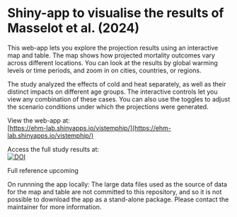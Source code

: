 # Shiny-app to visualise the results of Masselot et al. (2024)

This web-app lets you explore the projection results using an interactive map and table. The map shows how projected mortality outcomes vary across different locations. You can look at the results by global warming levels or time periods, and zoom in on cities, countries, or regions.

The study analyzed the effects of cold and heat separately, as well as their distinct impacts on different age groups. The interactive controls let you view any combination of these cases. You can also use the toggles to adjust the scenario conditions under which the projections were generated.


View the web-app at:  
[https://ehm-lab.shinyapps.io/vistemphip/](https://ehm-lab.shinyapps.io/vistemphip/)

Access the full study results at:  
[![DOI](https://zenodo.org/badge/DOI/10.5281/zenodo.14004322.svg)](https://doi.org/10.5281/zenodo.14004322)


Full reference upcoming


On runnning the app locally:
The large data files used as the source of data for the map and table are not committed to this repository, and so it is not possible to download the app as a stand-alone package. Please contact the maintainer for more information.
